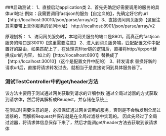###启动测试：
1、直接启动application类
2、首先先确定好需要调用的服务的具体url地址
    例如：我需要调用fastjson的服务【自定义的】，先确定好它的url【http://localhost:30010/json/parse/array/v2】
3、直接访问网关服务【这里注意需要带上具体服务的访问地址】
    http://localhost:8901/json/parse/array/v2
    

原理刨析：
1、访问网关服务时，本地网关服务的端口是8901，而真正的fastjson服务的端口是30010【这里需要注意】
2、进入到网关服务端，匹配配置文件中配置好的路由，如果匹配上了，在处理完filter链的逻辑后，直接将http://ip:port替换成uri的内容，
    如上的【http://localhost:8901】替换成了【http://localhost:30010】（这个是配置文件中配的）
3、转发请求
    替换好新的请求url后，直接将请求转发过去，就相当于是直接访问到具体服务器了。
    


### 测试TestController中的get/header方法
该方法主要用于测试通过网关获取到请求的详细参数
通过全局过滤器的方式获取到请求体，然后将其解析成Reuqest，并存储在系统上

在测试时需要注意的是，必须保证通过网关调用的服务，否则是不会触发到全局过滤器的，而解析Request并保存就是在全局过滤器中实现的。
因此先经过了全局过滤器，将请求体信息保存下来了，然后才能调get/header方法去获取到该请求体